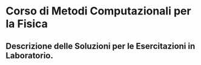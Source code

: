 # Corso di Metodi Computazionali per la Fisica
## Descrizione delle Soluzioni per le Esercitazioni in Laboratorio.

